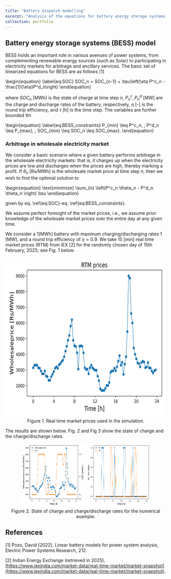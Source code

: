 ```yaml
---
title: "Battery dispatch modelling"
excerpt: "Analysis of the equations for battery energy storage systems (BESS) and their role in optimal dispatch.<br/><img src='/images/3_bus_system.png'  width='600' height='600'>"
collection: portfolio
---
```


## Battery energy storage systems (BESS) model

BESS holds an important role in various avenues of power systems, from complementing renewable energy sources (such as Solar) to participating in electricity markets for arbitrage and ancillary services. The basic set of linearized equations for BESS are as follows [1]

\begin{equation}
\label{eq:SOC}
SOC_n = SOC_{n-1} + \tau\left(\eta P^c_n - \frac{1}{\eta}P^d_n\right)
\end{equation}

where $SOC_n$ [MWh] is the state of charge at time step $n$, $P^c_n, P^d_n$ [MW] are the charge and discharge rates of the battery, respectively, $\eta$ [-] is the round trip efficiency, and $\tau$ [h] is the time step. The variables are further bounded $\forall n$

\begin{equation}
\label{eq:BESS_constraints}
P_{min} \leq P^c_n, \; P^d_n \leq P_{max}, \; SOC_{min} \leq SOC_n \leq SOC_{max}.
\end{equation}

### Arbitrage in wholesale electricity market

We consider a basic scenario where a given battery performs arbitrage in the wholesale electricity markets: that is, it charges up when the electricity prices are low and discharges when the prices are high, thereby marking a profit. If $\theta_n$ [Rs/MWh] is the wholesale market price at time step $n$, then we wish to find the optimial solution to 

\begin{equation}
\text{minimize} \sum_{n} \left(P^c_n \theta_n - P^d_n \theta_n \right) \tau
\end{equation}

given by eq. \ref{eq:SOC}-eq. \ref{eq:BESS_constraints}.

We assume perfect foresight of the market prices, i.e., we assume prior knowledge of the wholesale market prices over the entire day at any given time. 

We consider a $1$[MWh] battery with maximum charging/discharging rates $1$ [MW], and a round trip efficiency of $\eta = 0.9$. We take 15 [min] real time market prices (RTM) from IEX [2] for the randomly chosen day of 15th February, 2025; see Fig. 1 below.

<div align="center">
<img src='/images/BESS_project_images/wholesaleprices_RTM_15022025.png' width='500' height='500'>
</div>
<div align="center">
Figure 1. Real time market prices used in the simulation.
</div>

The results are shown below. Fig. 2 and Fig 3 show the state of charge and the charge/discharge rates. 

<div align="center">
<img src='/images/BESS_project_images/example1_SOC.png' width='200' height='200'>
<img src='/images/BESS_project_images/example1_Pd_Pc.png' width='200' height='200'>
</div>
<div align="center">
Figure 2. State of charge and charge/discharge rates for the numerical example. 
</div>



## References
<a id="1">[1]</a> 
Pozo, David (2022),
Linear battery models for power system analysis,
Electric Power Systems Research, 212.

<a id="2">[2]</a> 
Indian Energy Exchange (retrieved in 2025),
[https://www.iexindia.com/market-data/real-time-market/market-snapshot](https://www.iexindia.com/market-data/real-time-market/market-snapshot).
